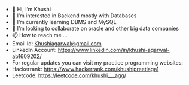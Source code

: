 - 👋 Hi, I’m Khushi
- 👀 I’m interested in Backend mostly with Databases
- 🌱 I’m currently learning DBMS and MySQL
- 💞️ I’m looking to collaborate on oracle and other big data companies
- 📫 How to reach me ...
- Email Id: Khushiagarwal@gmail.com
- Linkedln Account: https://www.linkedin.com/in/khushi-agarwal-ab1609202/
- For regular updates you can visit my practice programming websites:
- Hackerrank: https://www.hackerrank.com/khushipreetiaga1
- Leetcode: https://leetcode.com/khushi___agg/
<!---
khushi-2002/khushi-2002 is a ✨ special ✨ repository because its `README.md` (this file) appears on your GitHub profile.
You can click the Preview link to take a look at your changes.
--->

